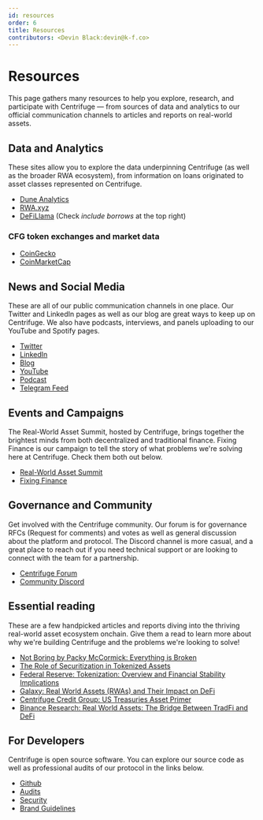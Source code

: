 ```yaml
---
id: resources
order: 6
title: Resources
contributors: <Devin Black:devin@k-f.co>
---
```

# Resources
This page gathers many resources to help you explore, research, and participate with Centrifuge — from sources of data and analytics to our official communication channels to articles and reports on real-world assets.

## Data and Analytics
These sites allow you to explore the data underpinning Centrifuge (as well as the broader RWA ecosystem), from information on loans originated to asset classes represented on Centrifuge.
- [Dune Analytics](https://dune.com/centrifuge/centrifuge)
- [RWA.xyz](https://rwa.xyz/)
- [DeFiLlama](https://defillama.com/protocol/centrifuge) (Check _include borrows_ at the top right)

### CFG token exchanges and market data
- [CoinGecko](https://www.coingecko.com/en/coins/centrifuge)
- [CoinMarketCap](https://coinmarketcap.com/currencies/centrifuge/)

## News and Social Media
These are all of our public communication channels in one place. Our Twitter and LinkedIn pages as well as our blog are great ways to keep up on Centrifuge. We also have podcasts, interviews, and panels uploading to our YouTube and Spotify pages.
- [Twitter](https://twitter.com/centrifuge)
- [LinkedIn](https://www.linkedin.com/company/centrifugehq/)
- [Blog](https://centrifuge.mirror.xyz/)
- [YouTube](https://www.youtube.com/channel/UCfNkoq7YLrr8MeSJ3a6jVcA)
- [Podcast](https://open.spotify.com/show/3mcy2eIFO9qUFlxhZeYMV4)
- [Telegram Feed](https://t.me/centrifuge_chat)

## Events and Campaigns
The Real-World Asset Summit, hosted by Centrifuge, brings together the brightest minds from both decentralized and traditional finance. Fixing Finance is our campaign to tell the story of what problems we're solving here at Centrifuge. Check them both out below.
- [Real-World Asset Summit](https://www.rwasummit.io/)
- [Fixing Finance](https://fixing.finance/)

## Governance and Community
Get involved with the Centrifuge community. Our forum is for governance RFCs (Request for comments) and votes as well as general discussion about the platform and protocol. The Discord channel is more casual, and a great place to reach out if you need technical support or are looking to connect with the team for a partnership.
- [Centrifuge Forum](https://gov.centrifuge.io/)
- [Community Discord](https://discord.com/invite/yEzyUq5gxF)

## Essential reading
These are a few handpicked articles and reports diving into the thriving real-world asset ecosystem onchain. Give them a read to learn more about why we're building Centrifuge and the problems we're looking to solve!
- [Not Boring by Packy McCormick: Everything is Broken](https://www.notboring.co/p/everything-is-broken)
- [The Role of Securitization in Tokenized Assets](https://assets-global.website-files.com/651206970b81ddcea1edf1ea/6536e1b1436cbc683707a4f4_securization-in-tokenized-assets.pdf)
- [Federal Reserve: Tokenization: Overview and Financial Stability Implications](https://www.federalreserve.gov/econres/feds/files/2023060pap.pdf)
- [Galaxy: Real World Assets (RWAs) and Their Impact on DeFi](https://www.galaxy.com/insights/research/rwas-and-their-impact-on-defi/)
- [Centrifuge Credit Group: US Treasuries Asset Primer](https://gov.centrifuge.io/t/asset-primer-overview-us-treasurys/5991)
- [Binance Research: Real World Assets: The Bridge Between TradFi and DeFi](https://www.binance.com/en/research/analysis/real-world-assets)

## For Developers
Centrifuge is open source software. You can explore our source code as well as professional audits of our protocol in the links below.
- [Github](https://github.com/centrifuge/)
- [Audits](https://github.com/centrifuge/security/tree/main/audits)
- [Security](https://centrifuge.io/security)
- [Brand Guidelines](https://centrifuge.io/brand)
